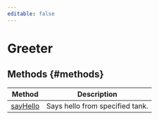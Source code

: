```yaml
---
editable: false
---
```


# Greeter


## Methods {#methods}
Method | Description
--- | ---
[sayHello](sayHello.md) | Says hello from specified tank.